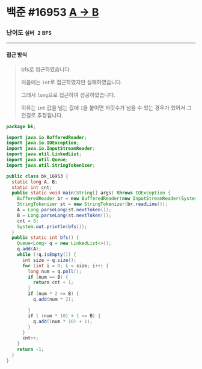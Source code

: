 # 백준 #16953 [A → B](https://www.acmicpc.net/problem/16953)

### 난이도 `실버 2`  `BFS`

---

#### 접근 방식

> bfs로 접근하였습니다.
>
> 처음에는 `int`로 접근하였지만 실패하였습니다.
>
> 그래서 `long`으로 접근하여 성공하였습니다.
>
> 이유는 `int` 값을 넘는 값에 `1`을 붙이면 자릿수가 넘을 수 있는 경우가 있어서 그런걸로 추정됩니다.

```java
package bk;

import java.io.BufferedReader;
import java.io.IOException;
import java.io.InputStreamReader;
import java.util.LinkedList;
import java.util.Queue;
import java.util.StringTokenizer;

public class bk_16953 {
  static long A, B;
  static int cnt;
  public static void main(String[] args) throws IOException {
    BufferedReader br = new BufferedReader(new InputStreamReader(System.in));
    StringTokenizer st = new StringTokenizer(br.readLine());
    A = Long.parseLong(st.nextToken());
    B = Long.parseLong(st.nextToken());
    cnt = 0;
    System.out.println(bfs());
  }
  public static int bfs() {
    Queue<Long> q = new LinkedList<>();
    q.add(A);
    while (!q.isEmpty()) {
      int size = q.size();
      for (int i = 0; i < size; i++) {
        long num = q.poll();
        if (num == B) {
          return cnt + 1;
        }
        if (num * 2 <= B) {
          q.add(num * 2);

        }
        if ( (num * 10) + 1 <= B) {
          q.add((num * 10) + 1);
        }
      }
      cnt++;
    }
    return -1;
  }
}
```



